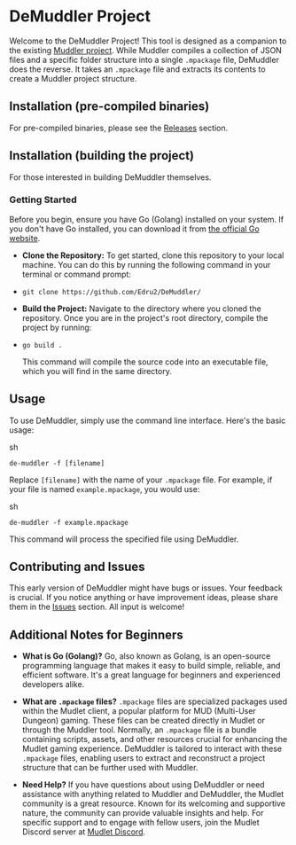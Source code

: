 # DeMuddler Project

Welcome to the DeMuddler Project! This tool is designed as a companion to the existing [Muddler project](https://github.com/demonnic/muddler). While Muddler compiles a collection of JSON files and a specific folder structure into a single `.mpackage` file, DeMuddler does the reverse. It takes an `.mpackage` file and extracts its contents to create a Muddler project structure.

## Installation (pre-compiled binaries)

For pre-compiled binaries, please see the [Releases](https://github.com/Edru2/DeMuddler/releases) section.


## Installation (building the project)

For those interested in building DeMuddler themselves. 

### Getting Started

Before you begin, ensure you have Go (Golang) installed on your system. If you don't have Go installed, you can download it from [the official Go website](https://golang.org/dl/).


- **Clone the Repository:** To get started, clone this repository to your local machine. You can do this by running the following command in your terminal or command prompt:
    

-   `git clone https://github.com/Edru2/DeMuddler/` 
    
-   **Build the Project:** Navigate to the directory where you cloned the repository. Once you are in the project's root directory, compile the project by running:
    

-  `go build .` 
    
    This command will compile the source code into an executable file, which you will find in the same directory.
    

## Usage

To use DeMuddler, simply use the command line interface. Here's the basic usage:

sh

`de-muddler -f [filename]` 

Replace `[filename]` with the name of your `.mpackage` file. For example, if your file is named `example.mpackage`, you would use:

sh

`de-muddler -f example.mpackage` 

This command will process the specified file using DeMuddler.

## Contributing and Issues

This early version of DeMuddler might have bugs or issues. 
Your feedback is crucial. 
If you notice anything or have improvement ideas, please share them in the [Issues](https://github.com/Edru2/DeMuddler/issues) section. 
All input is welcome!

## Additional Notes for Beginners

-   **What is Go (Golang)?** Go, also known as Golang, is an open-source programming language that makes it easy to build simple, reliable, and efficient software. It's a great language for beginners and experienced developers alike.
    
-   **What are `.mpackage` files?** `.mpackage` files are specialized packages used within the Mudlet client, a popular platform for MUD (Multi-User Dungeon) gaming. These files can be created directly in Mudlet or through the Muddler tool. Normally, an `.mpackage` file is a bundle containing scripts, assets, and other resources crucial for enhancing the Mudlet gaming experience. DeMuddler is tailored to interact with these `.mpackage` files, enabling users to extract and reconstruct a project structure that can be further used with Muddler.
    
-   **Need Help?** If you have questions about using DeMuddler or need assistance with anything related to Muddler and DeMuddler, the Mudlet community is a great resource. Known for its welcoming and supportive nature, the community can provide valuable insights and help. For specific support and to engage with fellow users, join the Mudlet Discord server at [Mudlet Discord](https://discordapp.com/invite/kuYvMQ9).

